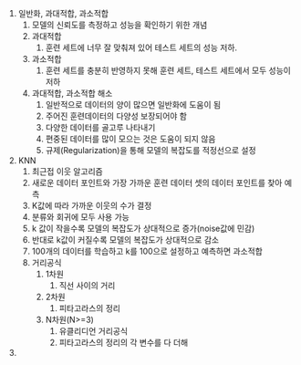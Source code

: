 1. 일반화, 과대적합, 과소적합
   1. 모델의 신뢰도를 측정하고 성능을 확인하기 위한 개념
   2. 과대적합
      1. 훈련 세트에 너무 잘 맞춰져 있어 테스트 세트의 성능 저하.
   3. 과소적합
      1. 훈련 세트를 충분히 반영하지 못해 훈련 세트, 테스트 세트에서 모두 성능이 저하
   4. 과대적합, 과소적합 해소
      1. 일반적으로 데이터의 양이 많으면 일반화에 도움이 됨
      2. 주어진 훈련데이터의 다양성 보장되어야 함
      3. 다양한 데이터를 골고루 나타내기
      4. 편중된 데이터를 많이 모으는 것은 도움이 되지 않음
      5. 규제(Regularization)을 통해 모델의 복잡도를 적정선으로 설정
2. KNN
   1. 최근접 이웃 알고리즘
   2. 새로운 데이터 포인트와 가장 가까운 훈련 데이터 셋의 데이터 포인트를 찾아 예측
   3. K값에 따라 가까운 이웃의 수가 결정
   4. 분류와 회귀에 모두 사용 가능
   5. k 값이 작을수록 모델의 복잡도가 상대적으로 증가(noise값에 민감)
   6. 반대로 k값이 커질수록 모델의 복잡도가 상대적으로 감소
   7. 100개의 데이터를 학습하고 k를 100으로 설정하고 예측하면 과소적합
   8. 거리공식
      1. 1차원
         1. 직선 사이의 거리
      2. 2차원
         1. 피타고라스의 정리
      3. N차원(N>=3)
         1. 유클리디언 거리공식
         2. 피타고라스의 정리의 각 변수를 다 더해
3. 